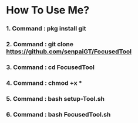 # How To Use Me?
### 1. Command : pkg install git
### 2. Command : git clone https://github.com/senpaiGT/FocusedTool
### 3. Command : cd FocusedTool
### 4. Command : chmod +x *
### 5. Command : bash setup-Tool.sh
### 6. Command : bash FocusedTool.sh

